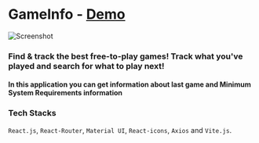 # GameInfo - [Demo](https://gamefy.netlify.app/)
![Screenshot](demo.png)
### Find & track the best free-to-play games!  Track what you've played and search for what to play next! 
#### In this application you can get information about last game and Minimum System Requirements information

### Tech Stacks
`React.js`, `React-Router`, `Material UI`, `React-icons`, `Axios` and `Vite.js`.

